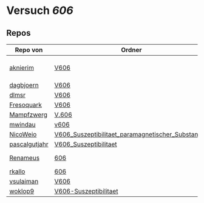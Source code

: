 # Versuch *606*

## Repos

|               Repo von               |                                                                     Ordner                                                                      |                                                                                                             PDFs                                                                                                              |
|--------------------------------------|-------------------------------------------------------------------------------------------------------------------------------------------------|-------------------------------------------------------------------------------------------------------------------------------------------------------------------------------------------------------------------------------|
|[aknierim](../repo/aknierim)          |[V606](https://github.com/aknierim/AP/tree/master/SoSe/V606)                                                                                     |[V606 - Suszeptibilität paramagnetischer Substanzen.pdf](https://github.com/aknierim/AP/blob/master/Protokolle/V606%20-%20Suszeptibilit%C3%A4t%20paramagnetischer%20Substanzen.pdf)                                            |
|[dagbjoern](../repo/dagbjoern)        |[V606](https://github.com/dagbjoern/AP-Physik/tree/master/V606)                                                                                  |–                                                                                                                                                                                                                              |
|[dlmsr](../repo/dlmsr)                |[V606](https://github.com/dlmsr/praktikum/tree/master/V606)                                                                                      |–                                                                                                                                                                                                                              |
|[Fresoquark](../repo/Fresoquark)      |[V606](https://github.com/Fresoquark/Anfaengerpraktikum/tree/master/V606)                                                                        |–                                                                                                                                                                                                                              |
|[Mampfzwerg](../repo/Mampfzwerg)      |[V.606](https://github.com/Mampfzwerg/Praktikum/tree/master/V.606)                                                                               |[main.pdf](https://github.com/Mampfzwerg/Praktikum/blob/master/V.606/latex-template/main.pdf)                                                                                                                                  |
|[mwindau](../repo/mwindau)            |[v606](https://github.com/mwindau/praktikum/tree/master/v606)                                                                                    |[main.pdf](https://github.com/mwindau/praktikum/blob/master/v606/main.pdf)                                                                                                                                                     |
|[NicoWeio](../repo/NicoWeio)          |[V606_Suszeptibilitaet_paramagnetischer_Substanzen](https://github.com/NicoWeio/AP/tree/master/V606_Suszeptibilitaet_paramagnetischer_Substanzen)|–                                                                                                                                                                                                                              |
|[pascalgutjahr](../repo/pascalgutjahr)|[V606_Suszeptibilitaet](https://github.com/pascalgutjahr/Praktikum-1/tree/master/V606_Suszeptibilitaet)                                          |–                                                                                                                                                                                                                              |
|[Renameus](../repo/Renameus)          |[606](https://github.com/Renameus/PhysikPraktikum1/tree/master/Versuche/606)                                                                     |[protokoll - Copy.pdf](https://github.com/Renameus/PhysikPraktikum1/blob/master/Versuche/606/protokoll%20-%20Copy.pdf)<br/>[protokoll.pdf](https://github.com/Renameus/PhysikPraktikum1/blob/master/Versuche/606/protokoll.pdf)|
|[rkallo](../repo/rkallo)              |[606](https://github.com/rkallo/APWS1718/tree/master/606)                                                                                        |[main.pdf](https://github.com/rkallo/APWS1718/blob/master/606/main.pdf)                                                                                                                                                        |
|[vsulaiman](../repo/vsulaiman)        |[V606](https://github.com/vsulaiman/Praktikum/tree/master/SS17/V606)                                                                             |[V606_Suszeptibilitaet.pdf](https://github.com/vsulaiman/Praktikum/blob/master/AP%20Protokolle/V606_Suszeptibilitaet.pdf)                                                                                                      |
|[woklop9](../repo/woklop9)            |[V606-Suszeptibilitaet](https://github.com/woklop9/Anfaengerpraktikum/tree/master/V606-Suszeptibilitaet)                                         |–                                                                                                                                                                                                                              |
